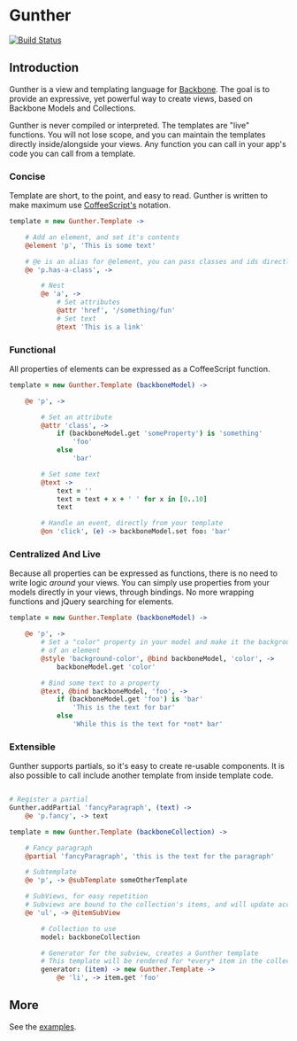 # Gunther

[![Build Status](https://travis-ci.org/naneau/gunther.png?branch=master)](https://travis-ci.org/naneau/gunther)

## Introduction

Gunther is a view and templating language for
[Backbone](http://backbonejs.org/). The goal is to provide an expressive, yet
powerful way to create views, based on Backbone Models and Collections.

Gunther is never compiled or interpreted. The templates are "live" functions.
You will not lose scope, and you can maintain the templates directly
inside/alongside your views. Any function you can call in your app's code you
can call from a template.

### Concise

Template are short, to the point, and easy to read. Gunther is written to make
maximum use [CoffeeScript's](http://coffeescript.org/) notation.

```coffeescript
template = new Gunther.Template ->

    # Add an element, and set it's contents
    @element 'p', 'This is some text'

    # @e is an alias for @element, you can pass classes and ids directly to it
    @e 'p.has-a-class', ->

        # Nest
        @e 'a', ->
            # Set attributes
            @attr 'href', '/something/fun'
            # Set text
            @text 'This is a link'
```

### Functional

All properties of elements can be expressed as a CoffeeScript function.

```coffeescript
template = new Gunther.Template (backboneModel) ->

    @e 'p', ->

        # Set an attribute
        @attr 'class', ->
            if (backboneModel.get 'someProperty') is 'something'
                'foo'
            else
                'bar'

        # Set some text
        @text ->
            text = ''
            text = text + x + ' ' for x in [0..10]
            text

        # Handle an event, directly from your template
        @on 'click', (e) -> backboneModel.set foo: 'bar'
```

### Centralized And Live

Because all properties can be expressed as functions, there is no need to write
logic *around* your views. You can simply use properties from your models
directly in your views, through bindings. No more wrapping functions and jQuery
searching for elements.

```coffeescript
template = new Gunther.Template (backboneModel) ->

    @e 'p', ->
        # Set a "color" property in your model and make it the background color
        # of an element
        @style 'background-color', @bind backboneModel, 'color', ->
            backboneModel.get 'color'

        # Bind some text to a property
        @text, @bind backboneModel, 'foo', ->
            if (backboneModel.get 'foo') is 'bar'
                'This is the text for bar'
            else
                'While this is the text for *not* bar'
```

### Extensible

Gunther supports partials, so it's easy to create re-usable components. It is
also possible to call include another template from inside template code.

```coffeescript

# Register a partial
Gunther.addPartial 'fancyParagraph', (text) ->
    @e 'p.fancy', -> text

template = new Gunther.Template (backboneCollection) ->

    # Fancy paragraph
    @partial 'fancyParagraph', 'this is the text for the paragraph'

    # Subtemplate
    @e 'p', -> @subTemplate someOtherTemplate

    # SubViews, for easy repetition
    # Subviews are bound to the collection's items, and will update accordingly
    @e 'ul', -> @itemSubView

        # Collection to use
        model: backboneCollection

        # Generator for the subview, creates a Gunther template
        # This template will be rendered for *every* item in the collection
        generator: (item) -> new Gunther.Template ->
            @e 'li', -> item.get 'foo'

```

## More

See the [examples](https://github.com/naneau/gunther/tree/master/examples).
